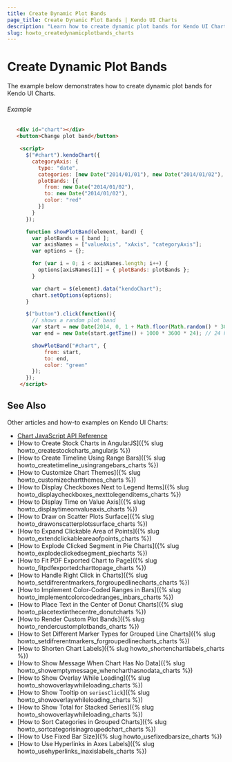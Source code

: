 ```yaml
---
title: Create Dynamic Plot Bands
page_title: Create Dynamic Plot Bands | Kendo UI Charts
description: "Learn how to create dynamic plot bands for Kendo UI Charts."
slug: howto_createdynamicplotbands_charts
---
```


# Create Dynamic Plot Bands

The example below demonstrates how to create dynamic plot bands for Kendo UI Charts.

###### Example

```html
   <div id="chart"></div>
   <button>Change plot band</button>

    <script>
      $("#chart").kendoChart({
        categoryAxis: {
          type: "date",
          categories: [new Date("2014/01/01"), new Date("2014/01/02"), new Date("2014/01/31")],
          plotBands: [{
            from: new Date("2014/01/02"),
            to: new Date("2014/01/02"),
            color: "red"
          }]
        }
      });

      function showPlotBand(element, band) {
        var plotBands = [ band ];
        var axisNames = ["valueAxis", "xAxis", "categoryAxis"];
        var options = {};

        for (var i = 0; i < axisNames.length; i++) {
          options[axisNames[i]] = { plotBands: plotBands };
        }

        var chart = $(element).data("kendoChart");
        chart.setOptions(options);
      }

      $("button").click(function(){
        // shows a random plot band
        var start = new Date(2014, 0, 1 + Math.floor(Math.random() * 30));
        var end = new Date(start.getTime() + 1000 * 3600 * 24); // 24 hours after start

        showPlotBand("#chart", {
            from: start,
            to: end,
            color: "green"
        });
      });
    </script>
```

## See Also

Other articles and how-to examples on Kendo UI Charts:

* [Chart JavaScript API Reference](/api/javascript/dataviz/ui/chart)
* [How to Create Stock Charts in AngularJS]({% slug howto_createstockcharts_angularjs %})
* [How to Create Timeline Using Range Bars]({% slug howto_createtimeline_usingrangebars_charts %})
* [How to Customize Chart Themes]({% slug howto_customizechartthemes_charts %})
* [How to Display Checkboxes Next to Legend Items]({% slug howto_displaycheckboxes_nexttolegenditems_charts %})
* [How to Display Time on Value Axis]({% slug howto_displaytimeonvalueaxis_charts %})
* [How to Draw on Scatter Plots Surface]({% slug howto_drawonscatterplotssurface_charts %})
* [How to Expand Clickable Area of Points]({% slug howto_extendclickableareaofpoints_charts %})
* [How to Explode Clicked Segment in Pie Charts]({% slug howto_explodeclickedsegment_piecharts %})
* [How to Fit PDF Exported Chart to Page]({% slug howto_fitpdfexportedcharttopage_charts %})
* [How to Handle Right Click in Charts]({% slug howto_setdifrerentmarkers_forgroupedlinecharts_charts %})
* [How to Implement Color-Coded Ranges in Bars]({% slug howto_implementcolorcodedranges_inbars_charts %})
* [How to Place Text in the Center of Donut Charts]({% slug howto_placetextinthecentre_donutcharts %})
* [How to Render Custom Plot Bands]({% slug howto_rendercustomplotbands_charts %})
* [How to Set Different Marker Types for Grouped Line Charts]({% slug howto_setdifrerentmarkers_forgroupedlinecharts_charts %})
* [How to Shorten Chart Labels]({% slug howto_shortenchartlabels_charts %})
* [How to Show Message When Chart Has No Data]({% slug howto_showemptymessage_whencharthasnodata_charts %})
* [How to Show Overlay While Loading]({% slug howto_showoverlaywhileloading_charts %})
* [How to Show Tooltip on `seriesClick`]({% slug howto_showoverlaywhileloading_charts %})
* [How to Show Total for Stacked Series]({% slug howto_showoverlaywhileloading_charts %})
* [How to Sort Categories in Grouped Charts]({% slug howto_sortcategorisinagroupedchart_charts %})
* [How to Use Fixed Bar Size]({% slug howto_usefixedbarsize_charts %})
* [How to Use Hyperlinks in Axes Labels]({% slug howto_usehyperlinks_inaxislabels_charts %})
